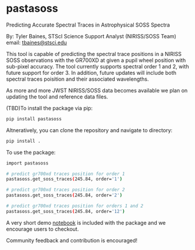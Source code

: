 # pastasoss

Predicting Accurate Spectral Traces in Astrophysical SOSS Spectra

By: Tyler Baines, STScI Science Support Analyst (NIRISS/SOSS Team) email: tbaines@stsci.edu

This tool is capable of predicting the spectral trace positions in a NIRISS SOSS observations with the GR700XD at given a pupil wheel position with sub-pixel accuracy. The tool currently supports spectral order 1 and 2, with future support for order 3. In addition, future updates will include both spectral traces poisition and their associated wavelengths. 

As more and more JWST NIRISS/SOSS data becomes available we plan on updating the tool and reference data files. 

(TBD)To install the package via pip:
```bash
pip install pastasoss
```

Altneratively, you can clone the repository and navigate to directory:
```bash
pip install .
```

To use the package:
```bash
import pastasoss

# predict gr700xd traces position for order 1
pastasoss.get_soss_traces(245.84, order='1')

# predict gr700xd traces position for order 2
pastasoss.get_soss_traces(245.84, order='2')

# predict gr700xd traces position for orders 1 and 2
pastasoss.get_soss_traces(245.84, order='12')
```

A very short demo [notebook](https://github.com/tbainesUA/pastasoss/blob/develop/notebooks/pastasoss_demo.ipynb) is included with the package and we encourage users to checkout. 

Community feedback  and contribution is encouraged! 

